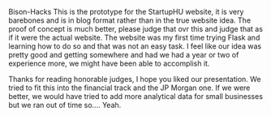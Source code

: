 Bison-Hacks
This is the prototype for the StartupHU website, it is very barebones and is in blog format rather than in the true website idea. The proof of concept is much better, please judge that ovr this and judge that as if it were the actual website. The website was my first time trying Flask and learning how to do so and that was not an easy task. I feel like our idea was pretty good and getting somewhere and had we had a year or two of experience more, we might have been able to accomplish it.

Thanks for reading honorable judges, I hope you liked our presentation. We tried to fit this into the financial track and the JP Morgan one. If we were better, we would have tried to add more analytical data for small businesses but we ran out of time so.... Yeah.
